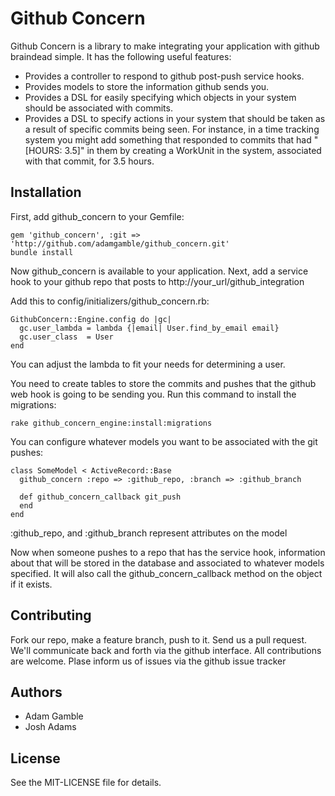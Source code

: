 # Github Concern

Github Concern is a library to make integrating your application with github
braindead simple.  It has the following useful features:

* Provides a controller to respond to github post-push service hooks.
* Provides models to store the information github sends you.
* Provides a DSL for easily specifying which objects in your system should be
  associated with commits.
* Provides a DSL to specify actions in your system that should be taken as a
  result of specific commits being seen.  For instance, in a time tracking
  system you might add something that responded to commits that had "\[HOURS:
  3.5\]" in them by creating a WorkUnit in the system, associated with that
  commit, for 3.5 hours.

## Installation

First, add github\_concern to your Gemfile:

    gem 'github_concern', :git => 'http://github.com/adamgamble/github_concern.git'
    bundle install

Now github\_concern is available to your application.  Next, add a service hook
to your github repo that posts to http://your\_url/github\_integration

Add this to config/initializers/github\_concern.rb:

    GithubConcern::Engine.config do |gc|
      gc.user_lambda = lambda {|email| User.find_by_email email}
      gc.user_class  = User
    end

You can adjust the lambda to fit your needs for determining a user.

You need to create tables to store the commits and pushes that the github web
hook is going to be sending you.  Run this command to install the migrations:

    rake github_concern_engine:install:migrations

You can configure whatever models you want to be associated with the git pushes:

    class SomeModel < ActiveRecord::Base
      github_concern :repo => :github_repo, :branch => :github_branch

      def github_concern_callback git_push
      end
    end

:github\_repo, and :github\_branch represent attributes on the model

Now when someone pushes to a repo that has the service hook, information about
that will be stored in the database and associated to whatever models specified.
It will also call the github\_concern\_callback method on the object if it
exists.

## Contributing

Fork our repo, make a feature branch, push to it.  Send us a pull request.
We'll communicate back and forth via the github interface.  All contributions
are welcome.  Plase inform us of issues via the github issue tracker

## Authors

* Adam Gamble
* Josh Adams

## License

See the MIT-LICENSE file for details.
